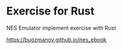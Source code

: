 # Exercise for Rust

NES Emulator implement exercise with Rust

https://bugzmanov.github.io/nes_ebook
